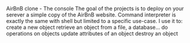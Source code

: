 AirBnB clone - The console
The goal of the projects is to deploy on your serever a simple copy of the AirBnB website.
Command interpreter is exactly the same with shell but limited to a specific use-case. I use it to:
create a new object
retrieve an object from a file, a database...
do operations on objects
update attributes of an object
destroy an object
